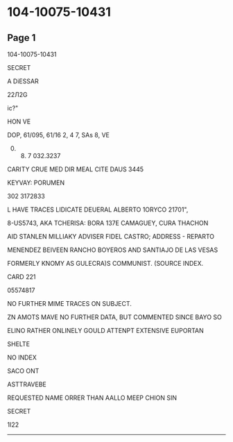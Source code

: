 # 104-10075-10431

## Page 1

104-10075-10431

SECRET

A DiESSAR

22Л2G

іс?"

HON VE

DOP, 61/095, 61/16 2, 4 7, SAs 8, VE

0. 8. 7 032.3237

CARITY CRUE MED DIR MEAL CITE DAUS 3445

KEYVAY: PORUMEN

302 3172833

L HAVE TRACES LIDICATE DEUERAL ALBERTO 1ORYCO 21701",

8-US5743, AKA TCHERISA: BORA 137E CAMAGUEY, CURA THACHON

AID STANLEN MILLIAKY ADVISER FIDEL CASTRO; ADDRESS - REPARTO

MENENDEZ BEIVEEN RANCHO BOYEROS AND SANTIAJO DE LAS VESAS

FORMERLY KNOMY AS GULECRA)S COMMUNIST. (SOURCE INDEX.

CARD 221

05574817

NO FURTHER MIME TRACES ON SUBJECT.

ZN AMOTS MAVE NO FURTHER DATA, BUT COMMENTED SINCE BAYO SO

ELINO RATHER ONLINELY GOULD ATTENPT EXTENSIVE EUPORTAN

SHELTE

NO INDEX

SACO ONT

ASTTRAVEBE

REQUESTED NAME ORRER THAN AALLO MEEP CHION SIN

SECRET

1I22

---

